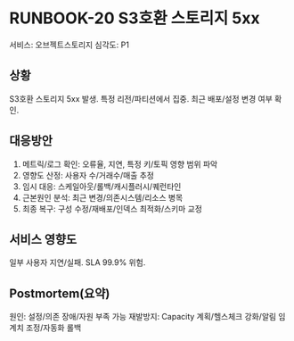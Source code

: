 # RUNBOOK-20 S3호환 스토리지 5xx
서비스: 오브젝트스토리지
심각도: P1

## 상황
S3호환 스토리지 5xx 발생. 특정 리전/파티션에서 집중. 최근 배포/설정 변경 여부 확인.

## 대응방안
1) 메트릭/로그 확인: 오류율, 지연, 특정 키/토픽 영향 범위 파악
2) 영향도 산정: 사용자 수/거래수/매출 추정
3) 임시 대응: 스케일아웃/롤백/캐시플러시/퀘런타인
4) 근본원인 분석: 최근 변경/의존시스템/리소스 병목
5) 최종 복구: 구성 수정/재배포/인덱스 최적화/스키마 교정

## 서비스 영향도
일부 사용자 지연/실패. SLA 99.9% 위험.

## Postmortem(요약)
원인: 설정/의존 장애/자원 부족 가능
재발방지: Capacity 계획/헬스체크 강화/알림 임계치 조정/자동화 롤백
